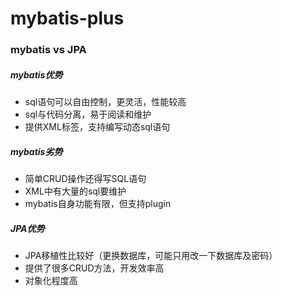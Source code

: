 # mybatis-plus

### mybatis vs JPA

##### mybatis优势

* sql语句可以自由控制，更灵活，性能较高
* sql与代码分离，易于阅读和维护
* 提供XML标签，支持编写动态sql语句

##### mybatis劣势

* 简单CRUD操作还得写SQL语句
* XML中有大量的sql要维护
* mybatis自身功能有限，但支持plugin

##### JPA优势

* JPA移植性比较好（更换数据库，可能只用改一下数据库及密码）
* 提供了很多CRUD方法，开发效率高
* 对象化程度高



